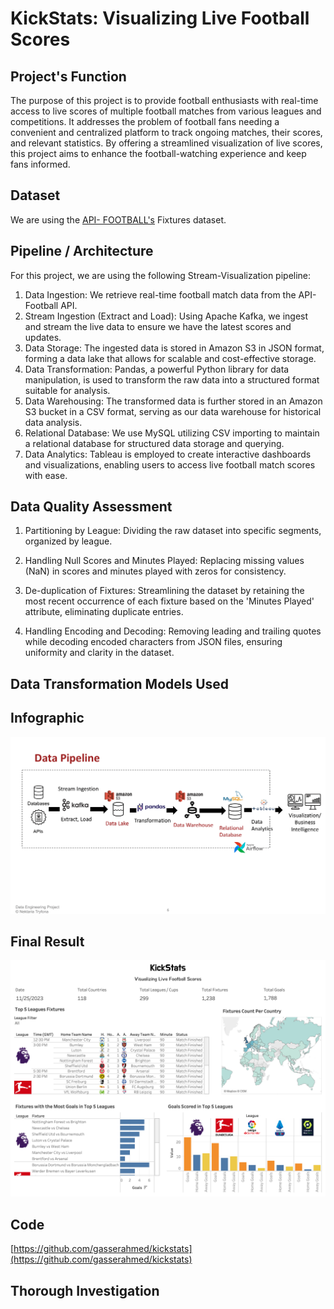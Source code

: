 # KickStats: Visualizing Live Football Scores
## Project's Function
The purpose of this project is to provide football enthusiasts with real-time access to live scores of multiple football matches from various leagues and competitions. It addresses the problem of football fans needing a convenient and centralized platform to track ongoing matches, their scores, and relevant statistics. By offering a streamlined visualization of live scores, this project aims to enhance the football-watching experience and keep fans informed.

## Dataset
We are using the [API- FOOTBALL's](https://www.api-football.com/) Fixtures dataset.

## Pipeline / Architecture
For this project, we are using the following Stream-Visualization pipeline:
1.	Data Ingestion: We retrieve real-time football match data from the API-Football API.
2.	Stream Ingestion (Extract and Load): Using Apache Kafka, we ingest and stream the live data to ensure we have the latest scores and updates.
3.	Data Storage: The ingested data is stored in Amazon S3 in JSON format, forming a data lake that allows for scalable and cost-effective storage.
4.	Data Transformation: Pandas, a powerful Python library for data manipulation, is used to transform the raw data into a structured format suitable for analysis.
5.	Data Warehousing: The transformed data is further stored in an Amazon S3 bucket in a CSV format, serving as our data warehouse for historical data analysis.
6.	Relational Database: We use MySQL utilizing CSV importing to maintain a relational database for structured data storage and querying.
7.	Data Analytics: Tableau is employed to create interactive dashboards and visualizations, enabling users to access live football match scores with ease.

## Data Quality Assessment
1. Partitioning by League: Dividing the raw dataset into specific segments, organized by league.

2. Handling Null Scores and Minutes Played: Replacing missing values (NaN) in scores and minutes played with zeros for consistency.

3. De-duplication of Fixtures: Streamlining the dataset by retaining the most recent occurrence of each fixture based on the 'Minutes Played' attribute, eliminating duplicate entries.

4. Handling Encoding and Decoding: Removing leading and trailing quotes while decoding encoded characters from JSON files, ensuring uniformity and clarity in the dataset.

## Data Transformation Models Used

## Infographic
![Pipeline](https://github.com/gasserahmed/kickstats/blob/main/images/Pipeline.png)

## Final Result
![Tableau Dashboard](https://github.com/gasserahmed/kickstats/blob/main/images/Tableau%20Dashboard.png)

## Code
[https://github.com/gasserahmed/kickstats](https://github.com/gasserahmed/kickstats)

## Thorough Investigation



